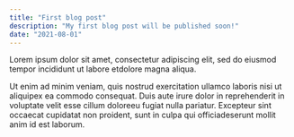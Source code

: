 ```yaml
---
title: "First blog post"
description: "My first blog post will be published soon!"
date: "2021-08-01"
---
```


Lorem ipsum dolor sit amet, consectetur adipiscing elit, sed do eiusmod tempor incididunt ut labore etdolore magna aliqua.

Ut enim ad minim veniam, quis nostrud exercitation ullamco laboris nisi ut aliquipex ea commodo consequat. Duis aute irure dolor in reprehenderit in voluptate velit esse cillum doloreeu fugiat nulla pariatur. Excepteur sint occaecat cupidatat non proident, sunt in culpa qui officiadeserunt mollit anim id est laborum.
